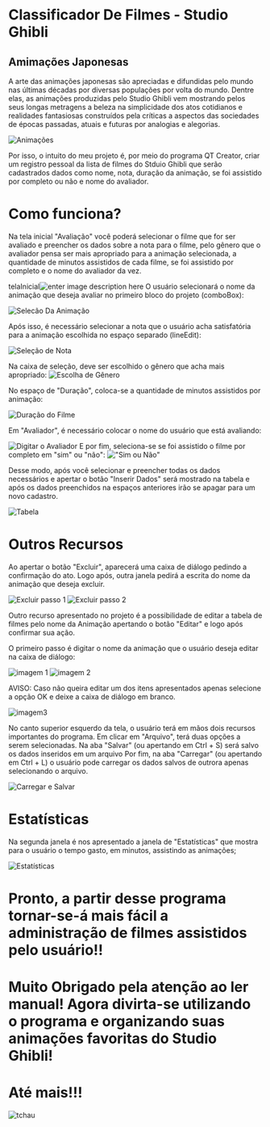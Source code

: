 # Classificador De Filmes - Studio Ghibli


## Amimações Japonesas

  A arte das animações japonesas são apreciadas e difundidas pelo mundo nas últimas décadas por diversas populações por volta do mundo.
  Dentre elas, as animações produzidas pelo Studio Ghibli  vem mostrando pelos seus longas metragens a beleza na simplicidade dos atos cotidianos e realidades fantasiosas construídos pela críticas a aspectos das sociedades de épocas passadas, atuais e futuras por analogias e alegorias.
  
  ![Animações](https://github.com/AnneSaint/ClassificadorDeFilmes-SG/blob/master/Prints/d34c9ebb7d71b13abc19e64c865728ab.jpg)
 
Por isso, o intuito do meu projeto é, por meio do programa QT Creator, criar um registro pessoal da lista de filmes do Stduio Ghibli que serão cadastrados dados como nome, nota, duração da animação, se foi assistido por completo ou não e nome do avaliador.

# Como funciona?

Na tela inicial "Avaliação" você poderá selecionar o filme que for ser avaliado e preencher os dados sobre a nota para o filme, pelo gênero que o avaliador pensa ser mais apropriado para a animação selecionada, a quantidade de minutos assistidos de cada filme, se foi assistido por completo e o nome do avaliador da vez.

telaInicial![enter image description here](https://github.com/AnneSaint/ClassificadorDeFilmes-SG/blob/master/Prints/Captura%20de%20Tela%20%28181%29.png)
O usuário selecionará o nome da animação que deseja avaliar no primeiro bloco do projeto (comboBox):

![Selecão Da Animação](https://github.com/AnneSaint/ClassificadorDeFilmes-SG/blob/master/Prints/anima%C3%A7ao.png)


Após isso, é necessário selecionar a nota que o usuário acha satisfatória para a animação escolhida no espaço separado (lineEdit):

![Seleção de Nota](https://github.com/AnneSaint/ClassificadorDeFilmes-SG/blob/master/Prints/nota.png)

Na caixa de seleção, deve ser escolhido o gênero que acha mais apropriado:
![Escolha de Gênero](https://github.com/AnneSaint/ClassificadorDeFilmes-SG/blob/master/Prints/genero.png)

No espaço de "Duração", coloca-se a quantidade de minutos assistidos por animação:

![Duração do Filme](https://github.com/AnneSaint/ClassificadorDeFilmes-SG/blob/master/Prints/duracao.png)

Em "Avaliador", é necessário colocar o nome do usuário que está avaliando:

![Digitar o Avaliador](https://github.com/AnneSaint/ClassificadorDeFilmes-SG/blob/master/Prints/avaliador.png)
E por fim, seleciona-se se foi assistido o filme por completo em "sim" ou "não":
!["Sim ou Não"](https://github.com/AnneSaint/ClassificadorDeFilmes-SG/blob/master/Prints/simounao.png)

Desse modo, após você selecionar e preencher todas os dados necessários e apertar o botão "Inserir Dados" será mostrado na tabela e após os dados preenchidos na espaços anteriores irão se apagar para um novo cadastro.

![Tabela](https://github.com/AnneSaint/ClassificadorDeFilmes-SG/blob/master/Prints/tabelafinal.png)

# Outros Recursos


Ao apertar o botão "Excluir", aparecerá uma caixa de diálogo pedindo a confirmação do ato. Logo após, outra janela pedirá a escrita do nome da animação que deseja excluir.

![Excluir passo 1](https://github.com/AnneSaint/ClassificadorDeFilmes-SG/blob/master/Prints/exclui1.png)
![Excluir passo 2](https://github.com/AnneSaint/ClassificadorDeFilmes-SG/blob/master/Prints/excluir2.png)

Outro recurso apresentado no projeto é a possibilidade de editar a tabela de filmes pelo nome da Animação apertando o botão "Editar" e logo após confirmar sua ação.

O primeiro passo é digitar o nome da animação que o usuário deseja editar na caixa de diálogo:


![imagem 1](https://github.com/AnneSaint/ClassificadorDeFilmes-SG/blob/master/Prints/editar1.png)
![imagem 2](https://github.com/AnneSaint/ClassificadorDeFilmes-SG/blob/master/Prints/editar2.png)

AVISO: Caso não queira editar um dos itens apresentados apenas selecione a opção OK e deixe a caixa de diálogo em branco.

![imagem3](https://github.com/AnneSaint/ClassificadorDeFilmes-SG/blob/master/Prints/editar3.png)
 
No canto superior esquerdo da tela, o usuário terá em mãos dois recursos importantes do programa. Em clicar em "Arquivo", terá duas opções a serem selecionadas. Na aba "Salvar" (ou apertando em Ctrl + S) será salvo os dados inseridos em um arquivo Por fim, na aba "Carregar" (ou apertando em Ctrl + L) o usuário pode carregar os dados salvos de outrora apenas selecionando o arquivo.

![Carregar e Salvar](https://github.com/AnneSaint/ClassificadorDeFilmes-SG/blob/master/Prints/ctrlsl.png)



# Estatísticas

Na segunda janela é nos apresentado a janela de "Estatísticas" que mostra para o usuário o tempo gasto, em minutos, assistindo as animações;

![Estatísticas](https://github.com/AnneSaint/ClassificadorDeFilmes-SG/blob/master/Prints/estatisticas.png)

# Pronto, a partir desse programa tornar-se-á mais fácil a administração de filmes assistidos pelo usuário!!

# Muito Obrigado pela atenção ao ler manual! Agora divirta-se utilizando o programa e organizando suas animações favoritas do Studio Ghibli!

# Até mais!!!

![tchau](https://github.com/AnneSaint/ClassificadorDeFilmes-SG/blob/master/there-s-an-incredible-hidden-message-in-spirited-away-and-it-will-shock-you.jpg)


 
